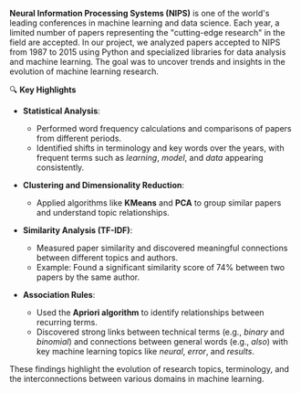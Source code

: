 **Neural Information Processing Systems (NIPS)** is one of the world's leading conferences in machine learning and data science.
Each year, a limited number of papers representing the "cutting-edge research" in the field are accepted.
In our project, we analyzed papers accepted to NIPS from 1987 to 2015 using Python and specialized libraries for data analysis and machine learning.
The goal was to uncover trends and insights in the evolution of machine learning research.

 🔍 **Key Highlights**
- **Statistical Analysis**:  
  - Performed word frequency calculations and comparisons of papers from different periods.  
  - Identified shifts in terminology and key words over the years, with frequent terms such as *learning*, *model*, and *data* appearing consistently.  

- **Clustering and Dimensionality Reduction**:  
  - Applied algorithms like **KMeans** and **PCA** to group similar papers and understand topic relationships.  

- **Similarity Analysis (TF-IDF)**:  
  - Measured paper similarity and discovered meaningful connections between different topics and authors.  
  - Example: Found a significant similarity score of 74% between two papers by the same author.  

- **Association Rules**:  
  - Used the **Apriori algorithm** to identify relationships between recurring terms.  
  - Discovered strong links between technical terms (e.g., *binary* and *binomial*) and connections between general words (e.g., *also*) with key machine learning topics like *neural*, *error*, and *results*.  

These findings highlight the evolution of research topics, terminology, and the interconnections between various domains in machine learning.
